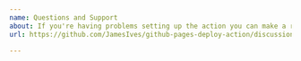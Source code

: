 ```yaml
---
name: Questions and Support
about: If you're having problems setting up the action you can make a request for support here.
url: https://github.com/JamesIves/github-pages-deploy-action/discussions?discussions_q=category%3AQ%26A

---
```

